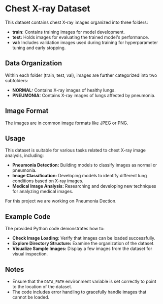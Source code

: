 # Chest X-ray Dataset

This dataset contains chest X-ray images organized into three folders:

- **train:** Contains training images for model development.
- **test:** Holds images for evaluating the trained model's performance.
- **val:** Includes validation images used during training for hyperparameter tuning and early stopping.

## Data Organization

Within each folder (train, test, val), images are further categorized into two subfolders:

- **NORMAL:** Contains X-ray images of healthy lungs.
- **PNEUMONIA:** Contains X-ray images of lungs affected by pneumonia.

## Image Format

The images are in common image formats like JPEG or PNG.

## Usage

This dataset is suitable for various tasks related to chest X-ray image analysis, including:

- **Pneumonia Detection:** Building models to classify images as normal or pneumonia.
- **Image Classification:** Developing models to identify different lung conditions based on X-ray images.
- **Medical Image Analysis:** Researching and developing new techniques for analyzing medical images.

For this project we are working on Pneumonia Dection.

## Example Code

The provided Python code demonstrates how to:

- **Check Image Loading:** Verify that images can be loaded successfully.
- **Explore Directory Structure:** Examine the organization of the dataset.
- **Visualize Sample Images:** Display a few images from the dataset for visual inspection.

## Notes

- Ensure that the `DATA_PATH` environment variable is set correctly to point to the location of the dataset.
- The code includes error handling to gracefully handle images that cannot be loaded.
